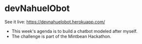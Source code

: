 # devNahuelObot

See it live:
https://devnahuelobot.herokuapp.com/

* This week's agenda is to build a chatbot modeled after myself.
* The challenge is part of the Mintbean Hackathon.
